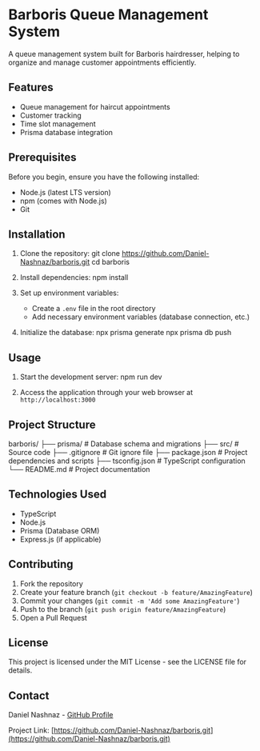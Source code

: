 # Barboris Queue Management System

A queue management system built for Barboris hairdresser, helping to organize and manage customer appointments efficiently.

## Features

- Queue management for haircut appointments
- Customer tracking
- Time slot management
- Prisma database integration

## Prerequisites

Before you begin, ensure you have the following installed:
- Node.js (latest LTS version)
- npm (comes with Node.js)
- Git

## Installation

1. Clone the repository:
   git clone https://github.com/Daniel-Nashnaz/barboris.git
   cd barboris

2. Install dependencies:
   npm install

3. Set up environment variables:
   - Create a `.env` file in the root directory
   - Add necessary environment variables (database connection, etc.)

4. Initialize the database:
   npx prisma generate
   npx prisma db push

## Usage

1. Start the development server:
   npm run dev

2. Access the application through your web browser at `http://localhost:3000`

## Project Structure

barboris/
├── prisma/        # Database schema and migrations
├── src/           # Source code
├── .gitignore     # Git ignore file
├── package.json   # Project dependencies and scripts
├── tsconfig.json  # TypeScript configuration
└── README.md      # Project documentation

## Technologies Used

- TypeScript
- Node.js
- Prisma (Database ORM)
- Express.js (if applicable)

## Contributing

1. Fork the repository
2. Create your feature branch (`git checkout -b feature/AmazingFeature`)
3. Commit your changes (`git commit -m 'Add some AmazingFeature'`)
4. Push to the branch (`git push origin feature/AmazingFeature`)
5. Open a Pull Request

## License

This project is licensed under the MIT License - see the LICENSE file for details.

## Contact

Daniel Nashnaz - [GitHub Profile](https://github.com/Daniel-Nashnaz)

Project Link: [https://github.com/Daniel-Nashnaz/barboris.git](https://github.com/Daniel-Nashnaz/barboris.git)